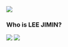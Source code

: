<img src="https://capsule-render.vercel.app/api?type=wave&color=auto&height=300&section=header&text=Jimin's%20Github&fontSize=90" />

### Who is LEE JIMIN?

<!-- <a href="https://velog.io/@e_jim" target="_blank"><img src="https://img.shields.io/badge/python-#3776AB?style=flat-square&logo=Python&logoColor=white"/></a> -->


<img src="https://img.shields.io/badge/Python-white?style=flat&logo=Python&logoColor=3776AB"/> <!-- Python badge -->
<img src="https://img.shields.io/badge/Java-007396?style=flat&logo=OpenJDK&logoColor=white"/> 









<!--
**dlwlals1289/dlwlals1289** is a ✨ _special_ ✨ repository because its `README.md` (this file) appears on your GitHub profile.

Here are some ideas to get you started:

- 🔭 I’m currently working on ...
- 🌱 I’m currently learning ...
- 👯 I’m looking to collaborate on ...
- 🤔 I’m looking for help with ...
- 💬 Ask me about ...
- 📫 How to reach me: ...
- 😄 Pronouns: ...
- ⚡ Fun fact: ...
-->
